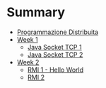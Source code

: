 # Summary

- [Programmazione Distribuita](README.md)
- [Week 1]()
  - [Java Socket TCP 1]()
  - [Java Socket TCP 2]()
- [Week 2]()
  - [RMI 1 - Hello World](../01-intro/RMI.md)
  - [RMI 2]()
